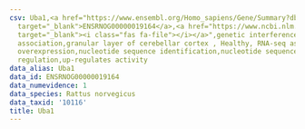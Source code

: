 ```yaml
---
csv: Uba1,<a href="https://www.ensembl.org/Homo_sapiens/Gene/Summary?db=core;g=ENSRNOG00000019164"
  target="_blank">ENSRNOG00000019164</a>,<a href="https://www.ncbi.nlm.nih.gov/pubmed/30467350"
  target="_blank"><i class="fas fa-file"></i></a>",genetic interference,functional
  association,granular layer of cerebellar cortex , Healthy, RNA-seq assay, hsf-1
  overexpression,nucleotide sequence identification,nucleotide sequence identification,transcriptional
  regulation,up-regulates activity
data_alias: Uba1
data_id: ENSRNOG00000019164
data_numevidence: 1
data_species: Rattus norvegicus
data_taxid: '10116'
title: Uba1
---
```

